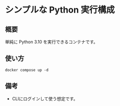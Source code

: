 # シンプルな Python 実行構成

## 概要

単純に Python 3.10 を実行できるコンテナです。

## 使い方

```
docker compose up -d
```

## 備考

- CLIにログインして使う想定です。
